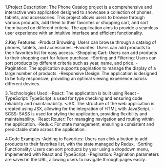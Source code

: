 1.Project Description:
The Phone Catalog project is a comprehensive and interactive web application designed to showcase a collection of phones, tablets, and accessories. This project allows users to browse through various products, add them to their favorites or shopping cart, and sort them based on different criteria. The application aims to provide a seamless user experience with an intuitive interface and efficient functionality.

2.Key Features:
-Product Browsing: Users can browse through a catalog of phones, tablets, and accessories.
-Favorites: Users can add products to their favorites list for easy access.
-Shopping Cart: Users can add products to their shopping cart for future purchase.
-Sorting and Filtering: Users can sort products by different criteria such as year, name, and price.
-Pagination: The application supports pagination to manage the display of a large number of products.
-Responsive Design: The application is designed to be fully responsive, providing an optimal viewing experience across different devices.

3.Technologies Used:
-React: The application is built using React
-TypeScript: TypeScript is used for type checking and ensuring code reliability and maintainability.
-JSX: The structure of the web application is created using JSX, allowing for the integration of HTML with JavaScript.
-SCSS: SASS is used for styling the application, providing flexibility and maintainability.
-React Router: For managing navigation and routing within the application.
-Redux: For state management, ensuring a consistent and predictable state across the application.

4.Code Examples
-Adding to Favorites: Users can click a button to add products to their favorites list, with the state managed by Redux.
-Sorting Functionality: Users can sort products by year using a dropdown menu, implemented with React and TypeScript.
-Pagination: Pagination parameters are saved in the URL, allowing users to navigate through pages easily.
